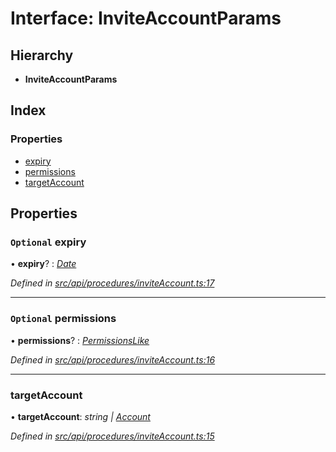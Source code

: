 # Interface: InviteAccountParams

## Hierarchy

* **InviteAccountParams**

## Index

### Properties

* [expiry](inviteaccountparams.md#optional-expiry)
* [permissions](inviteaccountparams.md#optional-permissions)
* [targetAccount](inviteaccountparams.md#targetaccount)

## Properties

### `Optional` expiry

• **expiry**? : *[Date](../enums/transactionargumenttype.md#date)*

*Defined in [src/api/procedures/inviteAccount.ts:17](https://github.com/PolymathNetwork/polymesh-sdk/blob/23062de4/src/api/procedures/inviteAccount.ts#L17)*

___

### `Optional` permissions

• **permissions**? : *[PermissionsLike](permissionslike.md)*

*Defined in [src/api/procedures/inviteAccount.ts:16](https://github.com/PolymathNetwork/polymesh-sdk/blob/23062de4/src/api/procedures/inviteAccount.ts#L16)*

___

###  targetAccount

• **targetAccount**: *string | [Account](../classes/account.md)*

*Defined in [src/api/procedures/inviteAccount.ts:15](https://github.com/PolymathNetwork/polymesh-sdk/blob/23062de4/src/api/procedures/inviteAccount.ts#L15)*

